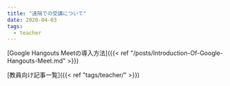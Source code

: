 ```yaml
---
title: "遠隔での受講について"
date: 2020-04-03
tags: 
  - teacher
---
```

[Google Hangouts Meetの導入方法]({{< ref "/posts/Introduction-Of-Google-Hangouts-Meet.md" >}})  

[教員向け記事一覧]({{< ref "tags/teacher/" >}})  



